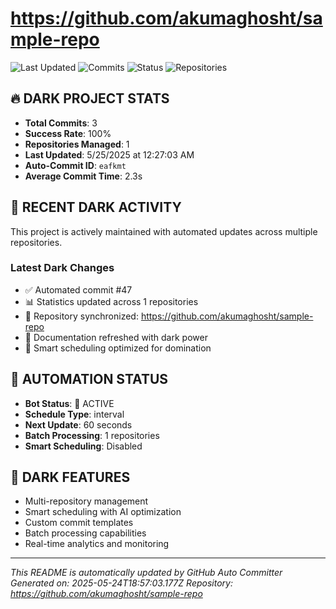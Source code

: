 # https://github.com/akumaghosht/sample-repo

![Last Updated](https://img.shields.io/badge/last%20updated-5/25/2025-red)
![Commits](https://img.shields.io/badge/commits-3-red)
![Status](https://img.shields.io/badge/status-active-red)
![Repositories](https://img.shields.io/badge/repositories-1-red)

## 🔥 DARK PROJECT STATS
- **Total Commits**: 3
- **Success Rate**: 100%
- **Repositories Managed**: 1
- **Last Updated**: 5/25/2025 at 12:27:03 AM
- **Auto-Commit ID**: `eafkmt`
- **Average Commit Time**: 2.3s

## 🚀 RECENT DARK ACTIVITY
This project is actively maintained with automated updates across multiple repositories.

### Latest Dark Changes
- ✅ Automated commit #47
- 📊 Statistics updated across 1 repositories
- 🔄 Repository synchronized: https://github.com/akumaghosht/sample-repo
- 📝 Documentation refreshed with dark power
- 🤖 Smart scheduling optimized for domination

## 🤖 AUTOMATION STATUS
- **Bot Status**: 🔴 ACTIVE
- **Schedule Type**: interval
- **Next Update**: 60 seconds
- **Batch Processing**: 1 repositories
- **Smart Scheduling**: Disabled

## 🔧 DARK FEATURES
- Multi-repository management
- Smart scheduling with AI optimization
- Custom commit templates
- Batch processing capabilities
- Real-time analytics and monitoring

---
*This README is automatically updated by GitHub Auto Committer*
*Generated on: 2025-05-24T18:57:03.177Z*
*Repository: https://github.com/akumaghosht/sample-repo*